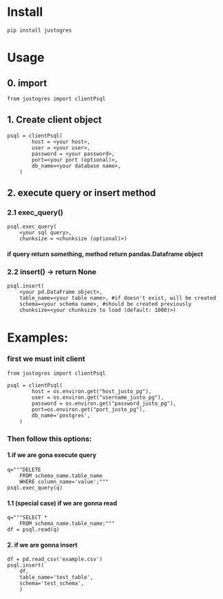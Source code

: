 # Install
```
pip install justogres
```

# Usage
## 0. import 
```
from justogres import clientPsql
```
## 1. Create client object
```
psql = clientPsql(
        host = <your host>,
        user = <your user>,
        password = <your password>,
        port=<your port (optional)>,
        db_name=<your database name>,
    )
```
## 2. execute query or insert method
### 2.1 exec_query()
```
psql.exec_query(
    <your sql query>,
    chunksize = <chunksize (optional)>)
```
#### if query return something, method return pandas.Dataframe object

### 2.2 insert() -> return None
```
psql.insert(
    <your pd.DataFrame object>,
    table_name=<your table name>, #if doesn't exist, will be created
    schema=<your schema name>, #should be created previously
    chunksize=<your chunksize to load (default: 1000)>)
```

# Examples:
### first we must init client
```
from justogres import clientPsql

psql = clientPsql(
        host = os.environ.get("host_justo_pg"),
        user = os.environ.get("username_justo_pg"),
        password = os.environ.get("password_justo_pg"),
        port=os.environ.get("port_justo_pg"),
        db_name='postgres',
    )
```
### Then follow this options:
#### 1.if we are gona execute query
```
q="""DELETE 
    FROM schema_name.table_name 
    WHERE column_name='value';"""
psql.exec_query(q)
```
#### 1.1 (special case) if we are gonna read
```
q="""SELECT * 
    FROM schema_name.table_name;"""
df = psql.read(q)
```

#### 2. if we are gonna insert
```
df = pd.read_csv('example.csv')
psql.insert(
    df,
    table_name='test_table',
    schema='test_schema',
    )
```
